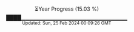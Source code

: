 <p align="center">
⏳Year Progress (15.03 %)<br>
████▁▁▁▁▁▁▁▁▁▁▁▁▁▁▁▁▁▁▁▁▁▁▁▁▁▁ <br>
<sub>Updated: Sun, 25 Feb 2024 00:09:26 GMT</sub>
</p>

